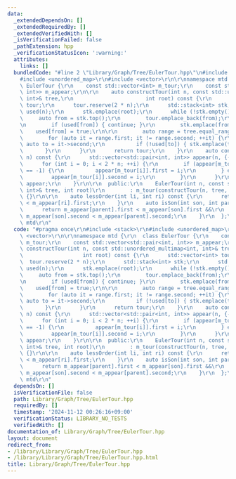 ```yaml
---
data:
  _extendedDependsOn: []
  _extendedRequiredBy: []
  _extendedVerifiedWith: []
  _isVerificationFailed: false
  _pathExtension: hpp
  _verificationStatusIcon: ':warning:'
  attributes:
    links: []
  bundledCode: "#line 2 \"Library/Graph/Tree/EulerTour.hpp\"\n#include <stack>\r\n\
    #include <unordered_map>\r\n#include <vector>\r\n\r\nnamespace mtd {\r\n  class\
    \ EulerTour {\r\n    const std::vector<int> m_tour;\r\n    const std::vector<std::pair<int,\
    \ int>> m_appear;\r\n\r\n    auto constructTour(int n, const std::unordered_multimap<int,\
    \ int>& tree,\r\n                       int root) const {\r\n      std::vector<int>\
    \ tour;\r\n      tour.reserve(2 * n);\r\n      std::stack<int> stk;\r\n      std::vector<int>\
    \ used(n);\r\n      stk.emplace(root);\r\n      while (!stk.empty()) {\r\n   \
    \     auto from = stk.top();\r\n        tour.emplace_back(from);\r\n        stk.pop();\r\
    \n        if (used[from]) { continue; }\r\n        stk.emplace(from);\r\n    \
    \    used[from] = true;\r\n\r\n        auto range = tree.equal_range(from);\r\n\
    \        for (auto it = range.first; it != range.second; ++it) {\r\n         \
    \ auto to = it->second;\r\n          if (!used[to]) { stk.emplace(to); }\r\n \
    \       }\r\n      }\r\n      return tour;\r\n    }\r\n    auto constructAppear(int\
    \ n) const {\r\n      std::vector<std::pair<int, int>> appear(n, {-1, -1});\r\n\
    \      for (int i = 0; i < 2 * n; ++i) {\r\n        if (appear[m_tour[i]].first\
    \ == -1) {\r\n          appear[m_tour[i]].first = i;\r\n        } else {\r\n \
    \         appear[m_tour[i]].second = i;\r\n        }\r\n      }\r\n      return\
    \ appear;\r\n    }\r\n\r\n  public:\r\n    EulerTour(int n, const std::unordered_multimap<int,\
    \ int>& tree, int root)\r\n        : m_tour(constructTour(n, tree, root)), m_appear(constructAppear(n))\
    \ {}\r\n\r\n    auto lessOrder(int li, int ri) const {\r\n      return m_appear[li].first\
    \ < m_appear[ri].first;\r\n    }\r\n    auto isSon(int son, int parent) {\r\n\
    \      return m_appear[parent].first < m_appear[son].first &&\r\n            \
    \ m_appear[son].second < m_appear[parent].second;\r\n    }\r\n  };\r\n}  // namespace\
    \ mtd\r\n"
  code: "#pragma once\r\n#include <stack>\r\n#include <unordered_map>\r\n#include\
    \ <vector>\r\n\r\nnamespace mtd {\r\n  class EulerTour {\r\n    const std::vector<int>\
    \ m_tour;\r\n    const std::vector<std::pair<int, int>> m_appear;\r\n\r\n    auto\
    \ constructTour(int n, const std::unordered_multimap<int, int>& tree,\r\n    \
    \                   int root) const {\r\n      std::vector<int> tour;\r\n    \
    \  tour.reserve(2 * n);\r\n      std::stack<int> stk;\r\n      std::vector<int>\
    \ used(n);\r\n      stk.emplace(root);\r\n      while (!stk.empty()) {\r\n   \
    \     auto from = stk.top();\r\n        tour.emplace_back(from);\r\n        stk.pop();\r\
    \n        if (used[from]) { continue; }\r\n        stk.emplace(from);\r\n    \
    \    used[from] = true;\r\n\r\n        auto range = tree.equal_range(from);\r\n\
    \        for (auto it = range.first; it != range.second; ++it) {\r\n         \
    \ auto to = it->second;\r\n          if (!used[to]) { stk.emplace(to); }\r\n \
    \       }\r\n      }\r\n      return tour;\r\n    }\r\n    auto constructAppear(int\
    \ n) const {\r\n      std::vector<std::pair<int, int>> appear(n, {-1, -1});\r\n\
    \      for (int i = 0; i < 2 * n; ++i) {\r\n        if (appear[m_tour[i]].first\
    \ == -1) {\r\n          appear[m_tour[i]].first = i;\r\n        } else {\r\n \
    \         appear[m_tour[i]].second = i;\r\n        }\r\n      }\r\n      return\
    \ appear;\r\n    }\r\n\r\n  public:\r\n    EulerTour(int n, const std::unordered_multimap<int,\
    \ int>& tree, int root)\r\n        : m_tour(constructTour(n, tree, root)), m_appear(constructAppear(n))\
    \ {}\r\n\r\n    auto lessOrder(int li, int ri) const {\r\n      return m_appear[li].first\
    \ < m_appear[ri].first;\r\n    }\r\n    auto isSon(int son, int parent) {\r\n\
    \      return m_appear[parent].first < m_appear[son].first &&\r\n            \
    \ m_appear[son].second < m_appear[parent].second;\r\n    }\r\n  };\r\n}  // namespace\
    \ mtd\r\n"
  dependsOn: []
  isVerificationFile: false
  path: Library/Graph/Tree/EulerTour.hpp
  requiredBy: []
  timestamp: '2024-11-12 00:26:16+09:00'
  verificationStatus: LIBRARY_NO_TESTS
  verifiedWith: []
documentation_of: Library/Graph/Tree/EulerTour.hpp
layout: document
redirect_from:
- /library/Library/Graph/Tree/EulerTour.hpp
- /library/Library/Graph/Tree/EulerTour.hpp.html
title: Library/Graph/Tree/EulerTour.hpp
---
```

